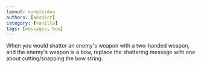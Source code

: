```yaml
---
layout: singleidea
authors: [aosdict]
category: [vanilla]
tags: [messages, bow]
---
```

When you would shatter an enemy's weapon with a two-handed weapon, and the enemy's weapon is a bow, replace the shattering message with one about cutting/snapping the bow string.
